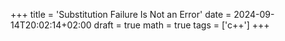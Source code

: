 +++
title = 'Substitution Failure Is Not an Error'
date = 2024-09-14T20:02:14+02:00
draft = true
math = true
tags = ['c++']
+++
